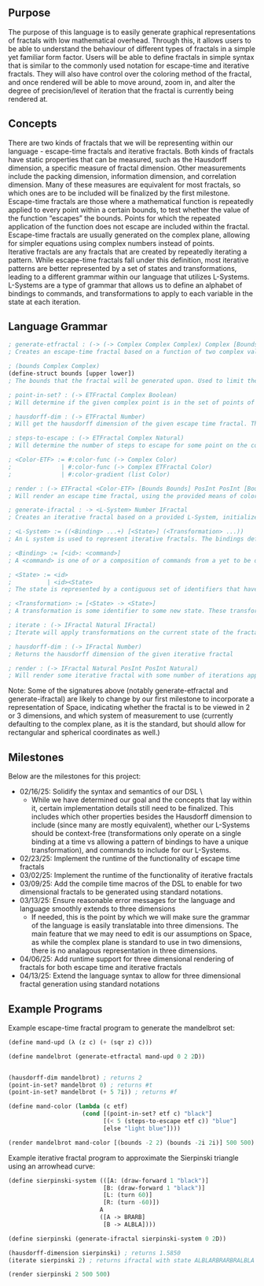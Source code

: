 ## Purpose
The purpose of this language is to easily generate graphical representations of fractals with low mathematical overhead. Through this, it allows users to be able to understand the behaviour of different types of fractals in a simple yet familiar form factor. Users will be able to define fractals in simple syntax that is similar to the commonly used notation for escape-time and iterative fractals. They will also have control over the coloring method of the fractal, and once rendered will be able to move around, zoom in, and alter the degree of precision/level of iteration that the fractal is currently being rendered at.
## Concepts
There are two kinds of fractals that we will be representing within our language - escape-time fractals and iterative fractals. Both kinds of fractals have static properties that can be measured, such as the Hausdorff dimension, a specific measure of fractal dimension. Other measurements include the packing dimension, information dimension, and correlation dimension. Many of these measures are equivalent for most fractals, so which ones are to be included will be finalized by the first milestone. \
Escape-time fractals are those where a mathematical function is repeatedly applied to every point within a certain bounds, to test whether the value of the function “escapes” the bounds. Points for which the repeated application of the function does not escape are included within the fractal. Escape-time fractals are usually generated on the complex plane, allowing for simpler equations using complex numbers instead of points. \
Iterative fractals are any fractals that are created by repeatedly iterating a pattern. While escape-time fractals fall under this definition, most iterative patterns are better represented by a set of states and transformations, leading to a different grammar within our language that utilizes L-Systems. L-Systems are a type of grammar that allows us to define an alphabet of bindings to commands, and transformations to apply to each variable in the state at each iteration.
## Language Grammar
```lisp
; generate-etfractal : (-> (-> Complex Complex Complex) Complex [Bounds Bounds] ETFractal)
; Creates an escape-time fractal based on a function of two complex values (z and c, where z is the value of the last iteration of the function and c is the point being tested), a complex value for z0, and a certain bounds that is used to determine if the value of the function has “escaped”

; (bounds Complex Complex)
(define-struct bounds [upper lower])
; The bounds that the fractal will be generated upon. Used to limit the region for which escape-time fractals are calculated and rendered upon.

; point-in-set? : (-> ETFractal Complex Boolean)
; Will determine if the given complex point is in the set of points of the escape-time fractal.

; hausdorff-dim : (-> ETFractal Number)
; Will get the hausdorff dimension of the given escape time fractal. The hausdorff dimension generally describes how “bumpy” a fractal is.

; steps-to-escape : (-> ETFractal Complex Natural)
; Will determine the number of steps to escape for some point on the complex plane. Errors if the given point does not escape.

; <Color-ETF> := #:color-func (-> Complex Color)
;              | #:color-func (-> Complex ETFractal Color)
;              | #:color-gradient (list Color)

; render : (-> ETFractal <Color-ETF> [Bounds Bounds] PosInt PosInt [Bounds Bounds])
; Will render an escape time fractal, using the provided means of coloring (either a function that determines the color of each point, or a list of colors to use as a gradient depending on the speed of escape), within the given bounds and window size. Returns the final bounds being used to view the fractal.

; generate-ifractal : -> <L-System> Number IFractal
; Creates an iterative fractal based on a provided L-System, initialized to the provided iteration of the fractal.

; <L-System> := ((<Binding> ...+) [<State>] (<Transformation> ...))
; An L system is used to represent iterative fractals. The bindings define all possible commands for this L-System. These bindings are then used to define the initial state of the system, and the transformations to apply at each iteration. If a binding has no defined transformation, the default transformation simply preserves it within the State.

; <Binding> := [<id>: <command>]
; A <command> is one of or a composition of commands from a yet to be defined list of actions, including moving forward, drawing forward, rotating, saving the current location, returning to a location, and more as we define the need for them

; <State> := <id>
;          | <id><State>
; The state is represented by a contiguous set of identifiers that have no space between them. These identifiers are associated with some transformation of the graphical representation of the fractal. If there is an identifier that does not exist, then a syntax error will be raised.

; <Transformation> := [<State> -> <State>]
; A transformation is some identifier to some new state. These transformations update the state of the fractal and the state of the fractal determines its graphical representation. All transformations must be represented in terms of other bindings <id>s.

; iterate : (-> IFractal Natural IFractal)
; Iterate will apply transformations on the current state of the fractal to create a new state. 

; hausdorff-dim : (-> IFractal Number)
; Returns the hausdorff dimension of the given iterative fractal

; render : (-> IFractal Natural PosInt PosInt Natural)
; Will render some iterative fractal with some number of iterations applied to the fractal and some bounds of the window and will return the number of iterations so far.
```

Note: Some of the signatures above (notably generate-etfractal and generate-ifractal) are likely to change by our first milestone to incorporate a representation of Space, indicating whether the fractal is to be viewed in 2 or 3 dimensions, and which system of measurement to use (currently defaulting to the complex plane, as it is the standard, but should allow for rectangular and spherical coordinates as well.)

## Milestones
Below are the milestones for this project:
- 02/16/25: Solidify the syntax and semantics of our DSL \
    - While we have determined our goal and the concepts that lay within it, certain implementation details still need to be finalized. This includes which other properties besides the Hausdorff dimension to include (since many are mostly equivalent), whether our L-Systems should be context-free (transformations only operate on a single binding at a time vs allowing a pattern of bindings to have a unique transformation), and commands to include for our L-Systems.
- 02/23/25: Implement the runtime of the functionality of escape time fractals
- 03/02/25: Implement the runtime of the functionality of iterative fractals
- 03/09/25: Add the compile time macros of the DSL to enable for two dimensional fractals to be generated using standard notations.
- 03/13/25: Ensure reasonable error messages for the language and language smoothly extends to three dimensions
    - If needed, this is the point by which we will make sure the grammar of the language is easily translatable into three dimensions. The main feature that we may need to edit is our assumptions on Space, as while the complex plane is standard to use in two dimensions, there is no analagous representation in three dimensions.
- 04/06/25: Add runtime support for three dimensional rendering of fractals for both escape time and iterative fractals
- 04/13/25: Extend the language syntax to allow for three dimensional fractal generation using standard notations


## Example Programs

Example escape-time fractal program to generate the mandelbrot set:
```lisp
(define mand-upd (λ (z c) (+ (sqr z) c)))

(define mandelbrot (generate-etfractal mand-upd 0 2 2D))


(hausdorff-dim mandelbrot) ; returns 2
(point-in-set? mandelbrot 0) ; returns #t
(point-in-set? mandelbrot (+ 5 7i)) ; returns #f

(define mand-color (lambda (c etf)
                     (cond [(point-in-set? etf c) "black"]
                           [(< 5 (steps-to-escape etf c)) "blue"]
                           [else "light blue"])))

(render mandelbrot mand-color [(bounds -2 2) (bounds -2i 2i)] 500 500)
```

Example iterative fractal program to approximate the Sierpinski triangle using an arrowhead curve:
```lisp
(define sierpinski-system (([A: (draw-forward 1 "black")]
                           [B: (draw-forward 1 "black")]
                           [L: (turn 60)]
                           [R: (turn -60)])
                          A
                          ([A -> BRARB]
                           [B -> ALBLA])))

(define sierpinski (generate-ifractal sierpinski-system 0 2D))

(hausdorff-dimension sierpinski) ; returns 1.5850
(iterate sierpinski 2) ; returns ifractal with state ALBLARBRARBRALBLA

(render sierpinski 2 500 500)
```
